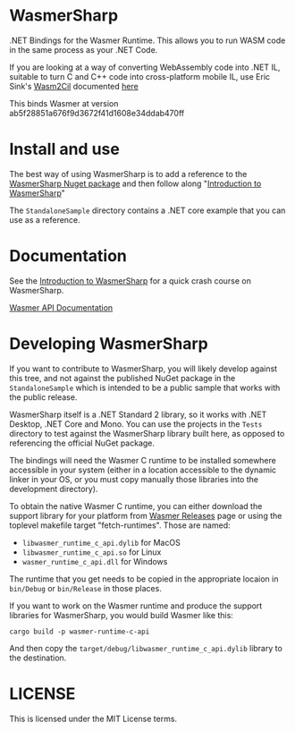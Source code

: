 # WasmerSharp

.NET Bindings for the Wasmer Runtime.  This allows you to run WASM code 
in the same process as your .NET Code.    

If you are looking at a way of converting WebAssembly code into .NET IL, 
suitable to turn C and C++ code into cross-platform mobile IL, use 
Eric Sink's [Wasm2Cil](https://github.com/ericsink/wasm2cil) documented
[here](https://ericsink.com/entries/wasm_wasi_dotnet.html)

This binds Wasmer at version ab5f28851a676f9d3672f41d1608e34ddab470ff

# Install and use

The best way of using WasmerSharp is to add a reference to the
[WasmerSharp Nuget
package](https://www.nuget.org/packages/WasmerSharp/) and then follow
along "[Introduction to
WasmerSharp](https://migueldeicaza.github.io/WasmerSharp/articles/intro.html)"

The `StandaloneSample` directory contains a .NET core example that you
can use as a reference.

# Documentation

See the [Introduction to
WasmerSharp](https://migueldeicaza.github.io/WasmerSharp/articles/intro.html)
for a quick crash course on WasmerSharp.

[Wasmer API Documentation](https://migueldeicaza.github.io/WasmerSharp/api/WasmerSharp.html)

# Developing WasmerSharp

If you want to contribute to WasmerSharp, you will likely develop
against this tree, and not against the published NuGet package in the
`StandaloneSample` which is intended to be a public sample that works
with the public release.

WasmerSharp itself is a .NET Standard 2 library, so it works with .NET
Desktop, .NET Core and Mono.  You can use the projects in the `Tests`
directory to test against the WasmerSharp library built here, as
opposed to referencing the official NuGet package.

The bindings will need the Wasmer C runtime to be installed somewhere
accessible in your system (either in a location accessible to the
dynamic linker in your OS, or you must copy manually those libraries
into the development directory).

To obtain the native Wasmer C runtime, you can either download the
support library for your platform from [Wasmer
Releases](https://github.com/wasmerio/wasmer/releases) page or using
the toplevel makefile target "fetch-runtimes".  Those are named:

* `libwasmer_runtime_c_api.dylib` for MacOS
* `libwasmer_runtime_c_api.so` for Linux
* `wasmer_runtime_c_api.dll` for Windows

The runtime that you get needs to be copied in the appropriate locaion
in `bin/Debug` or `bin/Release` in those places.

If you want to work on the Wasmer runtime and produce the support
libraries for WasmerSharp, you would build Wasmer like this:

```
cargo build -p wasmer-runtime-c-api
```

And then copy the `target/debug/libwasmer_runtime_c_api.dylib` library
to the destination.

# LICENSE

This is licensed under the MIT License terms.
